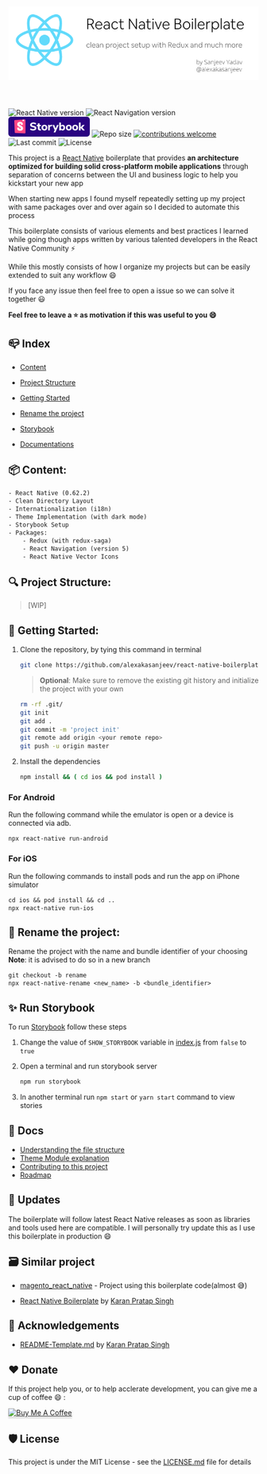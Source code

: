 <p align="center">
<img style="margin-bottom: 40px; " alt="Project Structure" src=".github/images/banner.png">
</p>

![React Native version](https://img.shields.io/github/package-json/dependency-version/alexakasanjeev/react-native-boilerplate/react-native)
![React Navigation version](https://img.shields.io/github/package-json/dependency-version/alexakasanjeev/react-native-boilerplate/@react-navigation/native?label=react-navigation)
[![StoryBook](.github/icons/storybook.svg)](https://github.com/storybooks/storybook)
![Repo size](https://img.shields.io/github/repo-size/alexakasanjeev/react-native-boilerplate)
[![contributions welcome](https://img.shields.io/badge/contributions-welcome-brightgreen.svg?style=flat)](https://github.com/alexakasanjeev/react-native-boilerplate/issues)
![Last commit](https://img.shields.io/github/last-commit/alexakasanjeev/react-native-boilerplate)
![License](https://img.shields.io/github/license/alexakasanjeev/react-native-boilerplate)

This project is a [React Native](https://reactnative.dev/) boilerplate that  provides **an architecture optimized for building solid cross-platform mobile applications** through separation of concerns between the UI and business logic to help you kickstart your new app

When starting new apps I found myself repeatedly setting up my project with same packages over and over again so I decided to automate this process

This boilerplate consists of various elements and best practices I learned while going though apps written by various talented developers in the React Native Community :zap:

While this mostly consists of how I organize my projects but can be easily extended to suit any workflow :smile:

If you face any issue then feel free to open a issue so we can solve it together :smiley:

**Feel free to leave a :star: as motivation if this was useful to you :smile:**

## 📪 Index

   - [Content](#Content)

   - [Project Structure](#ProjectStructure)

   - [Getting Started](#getting-started)

   - [Rename the project](#RenameProject)

   - [Storybook](#storybook)

   - [Documentations](#Documentations)

## <a name="Content"></a>📦 Content:

    - React Native (0.62.2)
    - Clean Directory Layout
    - Internationalization (i18n)
    - Theme Implementation (with dark mode)
    - Storybook Setup
    - Packages:
        - Redux (with redux-saga)
        - React Navigation (version 5)
        - React Native Vector Icons

## <a name="ProjectStructure"></a>🔍 Project Structure:

> [WIP]

## <a name="getting-started"></a>🚀 Getting Started:

1. Clone the repository, by tying this command in terminal

    ```sh
    git clone https://github.com/alexakasanjeev/react-native-boilerplate.git && cd react-native-boilerplate
    ```

    > **Optional**: Make sure to remove the existing git history and initialize the project with your own 

    ``` bash
    rm -rf .git/
    git init
    git add .
    git commit -m 'project init'
    git remote add origin <your remote repo>
    git push -u origin master
    ```

2. Install the dependencies 

    ```bash
    npm install && ( cd ios && pod install )
    ```

### For Android

Run the following command while the emulator is open or a device is connected via adb.

``` 
npx react-native run-android
```

### For iOS

Run the following commands to install pods and run the app on iPhone simulator

``` 
cd ios && pod install && cd ..
npx react-native run-ios
```

## <a name="RenameProject"></a>📝 Rename the project:

Rename the project with the name and bundle identifier of your choosing
**Note**: it is advised to do so in a new branch

``` 
git checkout -b rename
npx react-native-rename <new_name> -b <bundle_identifier>
```

## <a name="storybook"></a>✨ Run Storybook

To run [Storybook](https://storybook.js.org/) follow these steps

1. Change the value of `SHOW_STORYBOOK` variable in [index.js](index.js) from `false` to `true`

2. Open a terminal and run storybook server

    ```bash
    npm run storybook
    ```

3. In another terminal run `npm start` or `yarn start` command to view stories


## <a name="Documentations"></a>📖 Docs

- [Understanding the file structure](documentation/file-structure.md)
- [Theme Module explanation](documentation/how-to-use-theme.md)
- [Contributing to this project](documentation/contributing.md)
- [Roadmap](documentation/roadmap.md)

## 🔔 Updates

The boilerplate will follow latest React Native releases as soon as libraries and tools used here are compatible. I will personally try update this as I use this boilerplate in production :smile:

## 🗃️ Similar project

* [magento_react_native](https://github.com/alexakasanjeev/magento_react_native) - Project using this boilerplate code(almost 😅)

* [React Native Boilerplate](https://github.com/karanpratapsingh/react-native-boilerplate) by [Karan Pratap Singh](https://github.com/karanpratapsingh)

## 📣 Acknowledgements

* [README-Template.md](https://github.com/karanpratapsingh/react-native-boilerplate/blob/master/README.md) by [Karan Pratap Singh](https://github.com/karanpratapsingh)

## ♥️ Donate

If this project help you, or to help acclerate development, you can give me a cup of coffee :smile: :

<a href="https://www.buymeacoffee.com/sanjeevyadavit" target="_blank"><img src="https://www.buymeacoffee.com/assets/img/custom_images/orange_img.png" alt="Buy Me A Coffee" style="height: 41px !important;width: 174px !important;box-shadow: 0px 3px 2px 0px rgba(190, 190, 190, 0.5) !important;-webkit-box-shadow: 0px 3px 2px 0px rgba(190, 190, 190, 0.5) !important;" ></a>

## 🛡 License

This project is under the MIT License - see the [LICENSE.md](LICENSE.md) file for details
